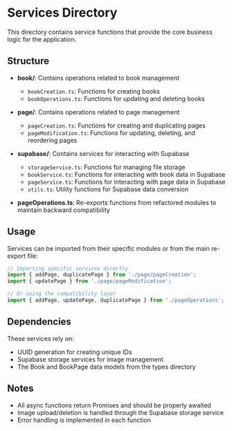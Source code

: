 
# Services Directory

This directory contains service functions that provide the core business logic for the application.

## Structure

- **book/**: Contains operations related to book management
  - `bookCreation.ts`: Functions for creating books
  - `bookOperations.ts`: Functions for updating and deleting books
  
- **page/**: Contains operations related to page management
  - `pageCreation.ts`: Functions for creating and duplicating pages
  - `pageModification.ts`: Functions for updating, deleting, and reordering pages
  
- **supabase/**: Contains services for interacting with Supabase
  - `storageService.ts`: Functions for managing file storage
  - `bookService.ts`: Functions for interacting with book data in Supabase
  - `pageService.ts`: Functions for interacting with page data in Supabase
  - `utils.ts`: Utility functions for Supabase data conversion

- **pageOperations.ts**: Re-exports functions from refactored modules to maintain backward compatibility

## Usage

Services can be imported from their specific modules or from the main re-export file:

```typescript
// Importing specific services directly
import { addPage, duplicatePage } from './page/pageCreation';
import { updatePage } from './page/pageModification';

// Or using the compatibility layer
import { addPage, updatePage, duplicatePage } from './pageOperations';
```

## Dependencies

These services rely on:
- UUID generation for creating unique IDs
- Supabase storage services for image management
- The Book and BookPage data models from the types directory

## Notes

- All async functions return Promises and should be properly awaited
- Image upload/deletion is handled through the Supabase storage service
- Error handling is implemented in each function
